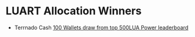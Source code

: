 # LUART Allocation Winners

* Terrnado Cash [100 Wallets draw from top 500LUA Power leaderboard](snapshot/Terrnado_Cash)
